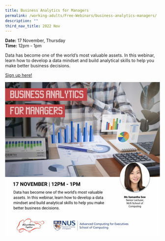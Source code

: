 ```yaml
---
title: Business Analytics for Managers
permalink: /working-adults/Free-Webinars/business-analytics-managers/
description: ""
third_nav_title: 2022 Nov
---
```


**Date:** 17 November, Thursday
<br> **Time:** 12pm - 1pm

Data has become one of the world’s most valuable assets. In this webinar, learn how to develop a data mindset and build analytical skills to help you make better business decisions.

[Sign up here!](https://go.gov.sg/wa-bizanalytics-nov22)

![Free webinar on business analytics for managers for working adults](/images/Nov%202022/WA_17%20Nov.jpeg)